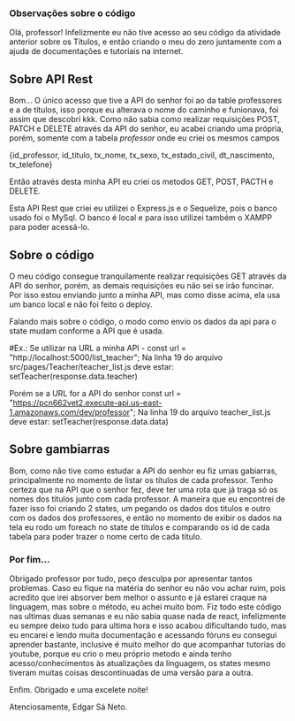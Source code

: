 ### Observações sobre o código

Olá, professor! Infelizmente eu não tive acesso ao seu código da atividade anterior sobre os Títulos, e então criando o meu do zero juntamente com a ajuda de documentações e tutoriais na internet.

## Sobre API Rest

Bom... O único acesso que tive a API do senhor foi ao da table professores e a de títulos, isso porque eu alterava o nome do caminho e funionava, foi assim que descobri kkk. Como não sabia como realizar requisições POST, PATCH e DELETE através da API do senhor, eu acabei criando uma própria, porém, somente com a tabela *professor* onde eu criei os mesmos campos 

{id_professor, id_titulo, tx_nome, tx_sexo, tx_estado_civil, dt_nascimento, tx_telefone}

Então através desta minha API eu criei os metodos GET, POST, PACTH e DELETE.

Esta API Rest que criei eu utilizei o Express.js e o Sequelize, pois o banco usado foi o MySql. O banco é local e para isso utilizei também o XAMPP para poder acessá-lo. 

## Sobre o código

O meu código consegue tranquilamente realizar requisições GET através da API do senhor, porém, as demais requisições eu não sei se irão funcinar. Por isso estou enviando junto a minha API, mas como disse acima, ela usa um banco local e não foi feito o deploy.

Falando mais sobre o código, o modo como envio os dados da api para o state mudam conforme a API que é usada. 

#Ex.: Se utilizar na URL a minha API - const url = "http://localhost:5000/list_teacher";
Na linha 19 do arquivo src/pages/Teacher/teacher_list.js deve estar: setTeacher(response.data.teacher)

Porém se a URL for a API do senhor const url = "https://pcn662vet2.execute-api.us-east-1.amazonaws.com/dev/professor";
Na linha 19 do arquivo teacher_list.js deve estar: setTeacher(response.data.data) 

## Sobre gambiarras

Bom, como não tive como estudar a API do senhor eu fiz umas gabiarras, principalmente no momento de listar os títulos de cada professor. Tenho certeza que na API que o senhor fez, deve ter uma rota que já traga só os nomes dos títulos junto com cada professor. A maneira que eu encontrei de fazer isso foi criando 2 states, um pegando os dados dos titulos e outro com os dados dos professores, e então no momento de exibir os dados na tela eu rodo um foreach no state de titulos e comparando os id de cada tabela para poder trazer o nome certo de cada titulo.

### Por fim...

Obrigado professor por tudo, peço desculpa por apresentar tantos problemas. Caso eu fique na matéria do senhor eu não vou achar ruim, pois acredito que irei absorver bem melhor o assunto e já estarei craque na linguagem, mas sobre o método, eu achei muito bom. Fiz todo este código nas ultimas duas semanas e eu não sabia quase nada de react, infelizmente eu sempre deixo tudo para ultima hora e isso acabou dificultando tudo, mas eu encarei e lendo muita documentação e acessando fóruns eu consegui aprender bastante, inclusive é muito melhor do que acompanhar tutorias do youtube, porque eu crio o meu próprio metodo e ainda tenho acesso/conhecimentos às atualizações da linguagem, os states mesmo tiveram muitas coisas descontinuadas de uma versão para a outra.

Enfim. Obrigado e uma excelete noite!

Atenciosamente,
Edgar Sá Neto.